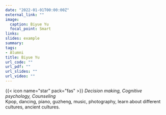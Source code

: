```yaml
---
date: "2022-01-01T00:00:00Z"
external_link: ""
image:
  caption: Biyue Yu
  focal_point: Smart
links:
slides: example
summary: 
tags: 
- Alumni
title: Biyue Yu
url_code: ""
url_pdf: ""
url_slides: ""
url_video: ""
---
```

{{< icon name="star" pack="fas" >}} _Decision making, Cognitive psychology, Counseling_  
Kpop, dancing, piano, guzheng, music, photography, learn about different cultures, ancient cultures. 

